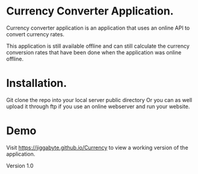 # Currency Converter Application.

Currency converter application is an application that uses an online API
to convert currency rates.

This application is still available offline and can still 
calculate the currency conversion rates that have been done
when the application was online offline.

# Installation.

Git clone the repo into your local server public directory
Or you can as well upload it through ftp if you use an online webserver
and run your website.

# Demo
Visit 
https://jiggabyte.github.io/Currency
to view a working version of the application.

Version
1.0
